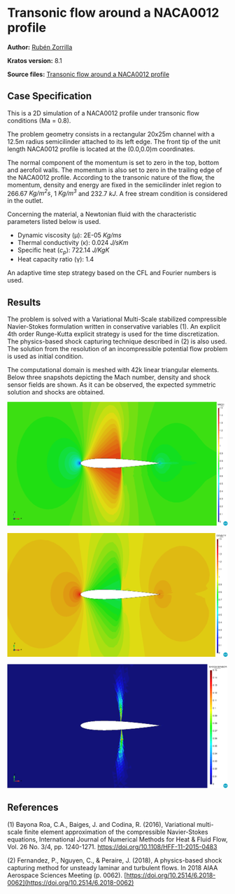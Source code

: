 # Transonic flow around a NACA0012 profile

**Author:** [Rubén Zorrilla](https://github.com/rubenzorrilla)

**Kratos version:** 8.1

**Source files:** [Transonic flow around a NACA0012 profile](https://github.com/KratosMultiphysics/Examples/tree/master/fluid_dynamics/validation/compressible_naca_0012_Ma_0.8/source)

## Case Specification
This is a 2D simulation of a NACA0012 profile under transonic flow conditions (Ma = 0.8).

The problem geometry consists in a rectangular 20x25m channel with a 12.5m radius semicilinder attached to its left edge. The front tip of the unit length NACA0012 profile is located at the (0.0,0.0)m coordinates.

The normal component of the momentum is set to zero in the top, bottom and aerofoil walls. The momentum is also set to zero in the trailing edge of the NACA0012 profile. According to the transonic nature of the flow, the momentum, density and energy are fixed in the semicilinder inlet region to 266.67 _Kg/m<sup>2</sup>s_, 1 _Kg/m<sup>3</sup>_ and 232.7 _kJ_. A free stream condition is considered in the outlet.

Concerning the material, a Newtonian fluid with the characteristic parameters listed below is used.
* Dynamic viscosity (&mu;): 2E-05 _Kg/ms_
* Thermal conductivity (&kappa;): 0.024 _J/sKm_
* Specific heat (_c<sub>p</sub>_): 722.14 _J/KgK_
* Heat capacity ratio (&gamma;): 1.4

An adaptive time step strategy based on the CFL and Fourier numbers is used.

## Results
The problem is solved with a Variational Multi-Scale stabilized compressible Navier-Stokes formulation written in conservative variables (1). An explicit 4th order Runge-Kutta explicit strategy is used for the time discretization. The physics-based shock capturing technique described in (2) is also used. The solution from the resolution of an incompressible potential flow problem is used as initial condition.

The computational domain is meshed with 42k linear triangular elements. Below three snapshots depicting the Mach number, density and shock sensor fields are shown. As it can be observed, the expected symmetric solution and shocks are obtained.

<p align="center">
  <img src="data/transonic_naca_0012_mach.png" alt="Transonic flow around a NACA0012 profile Mach number field." style="width: 600px;"/>
</p>

<p align="center">
  <img src="data/transonic_naca_0012_density.png" alt="Transonic flow around a NACA0012 profile density field [Kg/m<sup>3</sup>]." style="width: 600px;"/>
</p>

<p align="center">
  <img src="data/transonic_naca_0012_shock_sensor.png" alt="Transonic flow around a NACA0012 profile shock sensor field." style="width: 600px;"/>
</p>

## References
(1) Bayona Roa, C.A., Baiges, J. and Codina, R. (2016), Variational multi-scale finite element approximation of the compressible Navier-Stokes equations, International Journal of Numerical Methods for Heat & Fluid Flow, Vol. 26 No. 3/4, pp. 1240-1271. [https://doi.org/10.1108/HFF-11-2015-0483 ](https://doi.org/10.1108/HFF-11-2015-0483 )

(2) Fernandez, P., Nguyen, C., & Peraire, J. (2018), A physics-based shock capturing method for unsteady laminar and turbulent flows. In 2018 AIAA Aerospace Sciences Meeting (p. 0062). [https://doi.org/10.2514/6.2018-0062](https://doi.org/10.2514/6.2018-0062)
